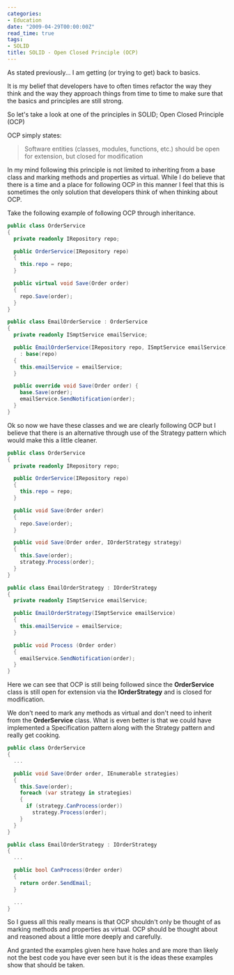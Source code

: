 ```yaml
---
categories:
- Education
date: "2009-04-29T00:00:00Z"
read_time: true
tags:
- SOLID
title: SOLID - Open Closed Principle (OCP)
---
```


As stated previously... I am getting (or trying to get) back to basics.

It is my belief that developers have to often times refactor the way they think and the way they approach things from time to time to 
make sure that the basics and principles are still strong.

So let's take a look at one of the principles in SOLID; Open Closed Principle (OCP)

OCP simply states:

> Software entities (classes, modules, functions, etc.) should be open for extension, but closed for modification

In my mind following this principle is not limited to inheriting from a base class and marking methods and properties as virtual. 
While I do believe that there is a time and a place for following OCP in this manner I feel that this is sometimes the only solution that 
developers think of when thinking about OCP.

Take the following example of following OCP through inheritance.

```csharp
public class OrderService 
{
  private readonly IRepository repo;

  public OrderService(IRepository repo) 
  { 
    this.repo = repo; 
  }

  public virtual void Save(Order order) 
  {
    repo.Save(order);
  }
}

public class EmailOrderService : OrderService 
{
  private readonly ISmptService emailService;

  public EmailOrderService(IRepository repo, ISmptService emailService) 
    : base(repo) 
  {
    this.emailService = emailService;
  }

  public override void Save(Order order) {
    base.Save(order);
    emailService.SendNotification(order);
  }
}
```

Ok so now we have these classes and we are clearly following OCP but I believe that there is an alternative through use of the 
Strategy pattern which would make this a little cleaner.

```csharp
public class OrderService 
{
  private readonly IRepository repo;

  public OrderService(IRepository repo) 
  {
    this.repo = repo; 
  }

  public void Save(Order order) 
  {
    repo.Save(order);
  }

  public void Save(Order order, IOrderStrategy strategy) 
  { 
    this.Save(order);
    strategy.Process(order);
  } 
}

public class EmailOrderStrategy : IOrderStrategy 
{
  private readonly ISmptService emailService;

  public EmailOrderStrategy(ISmptService emailService) 
  {
    this.emailService = emailService; 
  }

  public void Process (Order order) 
  {
    emailService.SendNotification(order);
  }
}
```

Here we can see that OCP is still being followed since the **OrderService** class is still open for extension via the **IOrderStrategy** and is closed for modification. 

We don't need to mark any methods as virtual and don't need to inherit from the **OrderService** class. 
What is even better is that we could have implemented a Specification pattern along with the Strategy pattern and really get cooking.

```csharp
public class OrderService 
{ 
  ... 

  public void Save(Order order, IEnumerable strategies) 
  {
    this.Save(order);
    foreach (var strategy in strategies) 
    {
      if (strategy.CanProcess(order)) 
        strategy.Process(order); 
    }
  }
}

public class EmailOrderStrategy : IOrderStrategy 
{ 
  ... 

  public bool CanProcess(Order order) 
  {
    return order.SendEmail; 
  }

  ... 
}
```

So I guess all this really means is that OCP shouldn't only be thought of as marking methods and properties as virtual. 
OCP should be thought about and reasoned about a little more deeply and carefully.

And granted the examples given here have holes and are more than likely not the best code you have ever seen but it is the ideas these examples show that should be taken.

